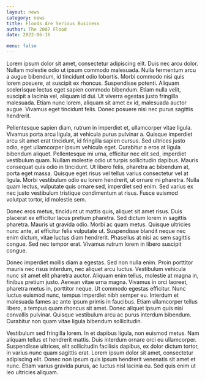 ```yaml
---
layout: news
category: news
title: Floods Are Serious Business
author: The 2007 Flood
date: 2022-06-16

menu: false
---
```

Lorem ipsum dolor sit amet, consectetur adipiscing elit. Duis nec arcu dolor. Nullam molestie odio ut ipsum commodo malesuada. Nulla fermentum arcu a augue bibendum, id tincidunt odio lobortis. Morbi commodo nisi quis lorem posuere, at suscipit ex rhoncus. Suspendisse potenti. Aliquam scelerisque lectus eget sapien commodo bibendum. Etiam nulla velit, suscipit a lacinia vel, aliquam id dui. Ut viverra egestas justo fringilla malesuada. Etiam nunc lorem, aliquam sit amet ex id, malesuada auctor augue. Vivamus eget tincidunt felis. Donec posuere nisi nec purus sagittis hendrerit.

Pellentesque sapien diam, rutrum in imperdiet et, ullamcorper vitae ligula. Vivamus porta arcu ligula, at vehicula purus pulvinar a. Quisque imperdiet arcu sit amet erat tincidunt, id fringilla sapien cursus. Sed ultrices justo odio, eget ullamcorper ipsum vehicula eget. Curabitur a eros at ligula bibendum aliquet. Pellentesque mi urna, efficitur nec elit sed, imperdiet vestibulum quam. Nullam molestie odio ut turpis sollicitudin dapibus. Mauris consequat quis odio in tincidunt. Ut libero felis, pharetra ac bibendum at, porta eget massa. Quisque eget risus vel tellus varius consectetur vel at ligula. Morbi vestibulum odio eu lorem hendrerit, ut ornare mi pharetra. Nulla quam lectus, vulputate quis ornare sed, imperdiet sed enim. Sed varius ex nec justo vestibulum tristique condimentum at risus. Fusce euismod volutpat tortor, id molestie sem.

Donec eros metus, tincidunt ut mattis quis, aliquet sit amet risus. Duis placerat ex efficitur lacus pretium pharetra. Sed dictum lorem in sagittis pharetra. Mauris ut gravida odio. Morbi ac quam metus. Quisque ultricies nunc ante, at efficitur felis vulputate ut. Suspendisse blandit neque nec enim dictum, vitae luctus diam hendrerit. Phasellus at nisi ac sem sagittis congue. Sed nec tempor erat. Vivamus rutrum lorem in libero suscipit congue.

Donec imperdiet mollis diam a egestas. Sed non nulla enim. Proin porttitor mauris nec risus interdum, nec aliquet arcu luctus. Vestibulum vehicula nunc sit amet elit pharetra auctor. Aliquam enim tellus, molestie at magna in, finibus pretium justo. Aenean vitae urna magna. Vivamus in orci laoreet, pharetra metus in, porttitor neque. Ut commodo egestas efficitur. Nunc luctus euismod nunc, tempus imperdiet nibh semper eu. Interdum et malesuada fames ac ante ipsum primis in faucibus. Etiam ullamcorper tellus libero, a tempus quam rhoncus sit amet. Donec aliquet ipsum quis nisi convallis pulvinar. Quisque vestibulum arcu ac purus interdum bibendum. Curabitur non quam vitae ligula bibendum sollicitudin.

Vestibulum sed fringilla lorem. In et dapibus ligula, non euismod metus. Nam aliquam tellus et hendrerit mattis. Duis interdum ornare orci eu ullamcorper. Suspendisse ultrices, elit sollicitudin facilisis dapibus, ex dolor dictum tortor, in varius nunc quam sagittis erat. Lorem ipsum dolor sit amet, consectetur adipiscing elit. Donec non ipsum quis ipsum hendrerit venenatis sit amet et nunc. Etiam varius gravida purus, ac luctus nisl lacinia eu. Sed quis enim ut leo ultricies aliquam.
